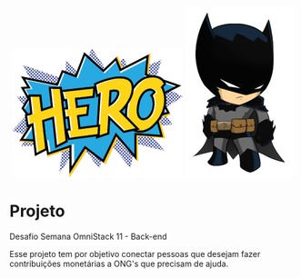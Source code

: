 <p align="center">
  <img alt="Hero" src="./backend/.github/hero_pp.png">
  <img alt="Bat" src="./backend/.github/bat_p.png">
</p>

# Projeto
Desafio Semana OmniStack 11 - Back-end

Esse projeto tem por objetivo conectar pessoas que desejam fazer contribuições monetárias a ONG's que precisam de ajuda.
